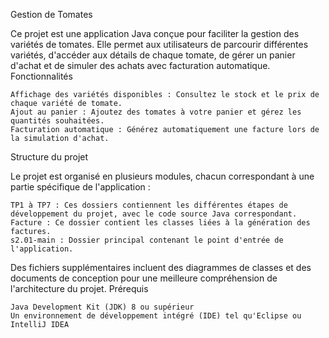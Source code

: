 Gestion de Tomates

Ce projet est une application Java conçue pour faciliter la gestion des variétés de tomates. Elle permet aux utilisateurs de parcourir différentes variétés, d'accéder aux détails de chaque tomate, de gérer un panier d'achat et de simuler des achats avec facturation automatique.
Fonctionnalités

    Affichage des variétés disponibles : Consultez le stock et le prix de chaque variété de tomate.
    Ajout au panier : Ajoutez des tomates à votre panier et gérez les quantités souhaitées.
    Facturation automatique : Générez automatiquement une facture lors de la simulation d'achat.

Structure du projet

Le projet est organisé en plusieurs modules, chacun correspondant à une partie spécifique de l'application :

    TP1 à TP7 : Ces dossiers contiennent les différentes étapes de développement du projet, avec le code source Java correspondant.
    Facture : Ce dossier contient les classes liées à la génération des factures.
    s2.01-main : Dossier principal contenant le point d'entrée de l'application.

Des fichiers supplémentaires incluent des diagrammes de classes et des documents de conception pour une meilleure compréhension de l'architecture du projet.
Prérequis

    Java Development Kit (JDK) 8 ou supérieur
    Un environnement de développement intégré (IDE) tel qu'Eclipse ou IntelliJ IDEA
